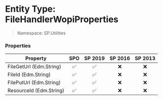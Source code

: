 # Entity Type: FileHandlerWopiProperties

> Namespace: SP.Utilities

### Properties

Property | SPO | SP 2019 | SP 2016 | SP 2013
----------|:---:|:-------:|:-------:|:-------:
FileGetUrl (Edm.String) | ✅ | ✅ | ❌ | ❌
FileId (Edm.String) | ✅ | ✅ | ❌ | ❌
FilePutUrl (Edm.String) | ✅ | ✅ | ❌ | ❌
ResourceId (Edm.String) | ✅ | ✅ | ❌ | ❌